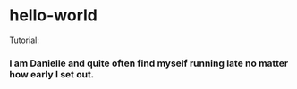 # hello-world
Tutorial:

### I am Danielle and quite often find myself running late no matter how early I set out. 

